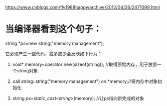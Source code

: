 https://www.cnblogs.com/fly1988happy/archive/2012/04/26/2471099.html

# 当编译器看到这个句子：
string *ps=new string("memory management");

它必须产生一些代码，或多或少会反映如下行为：

1) void* memory=operator new(sizeof(string));   //取得原始内存，用于放置一个string对象

2) call string::string("memory management") on *memory;//将内存中对象初始化

3) string *ps=static_cast<string*>(memory);   //让ps指向新完成的对象
